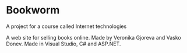 # Bookworm

A project for a course called Internet technologies 

A web site for selling books online.
Made by Veronika Gjoreva and Vasko Donev.
Made in Visual Studio, C# and ASP.NET.
